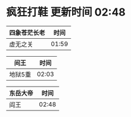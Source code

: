 # 疯狂打鞋 更新时间 02:48

| 四象苍茫长老   | 时间    |
|--------|-------|
| 虚无之关 | 01:59 |

| 间王   | 时间    |
|--------|-------|
| 地狱5重 | 02:03 |

| 东岳大帝   | 时间    |
|--------|-------|
| 阎王 | 02:48 |